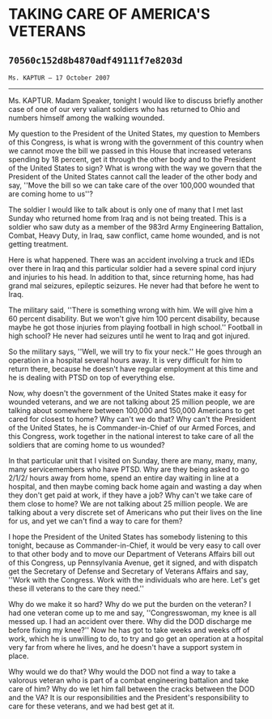 # TAKING CARE OF AMERICA'S VETERANS
## `70560c152d8b4870adf49111f7e8203d`
`Ms. KAPTUR — 17 October 2007`

---


Ms. KAPTUR. Madam Speaker, tonight I would like to discuss briefly 
another case of one of our very valiant soldiers who has returned to 
Ohio and numbers himself among the walking wounded.

My question to the President of the United States, my question to 
Members of this Congress, is what is wrong with the government of this 
country when we cannot move the bill we passed in this House that 
increased veterans spending by 18 percent, get it through the other 
body and to the President of the United States to sign? What is wrong 
with the way we govern that the President of the United States cannot 
call the leader of the other body and say, ''Move the bill so we can 
take care of the over 100,000 wounded that are coming home to us''?

The soldier I would like to talk about is only one of many that I met 
last Sunday who returned home from Iraq and is not being treated. This 
is a soldier who saw duty as a member of the 983rd Army Engineering 
Battalion, Combat, Heavy Duty, in Iraq, saw conflict, came home 
wounded, and is not getting treatment.

Here is what happened. There was an accident involving a truck and 
IEDs over there in Iraq and this particular soldier had a severe spinal 
cord injury and injuries to his head. In addition to that, since 
returning home, has had grand mal seizures, epileptic seizures. He 
never had that before he went to Iraq.

The military said, ''There is something wrong with him. We will give 
him a 60 percent disability. But we won't give him 100 percent 
disability, because maybe he got those injuries from playing football 
in high school.'' Football in high school? He never had seizures until 
he went to Iraq and got injured.

So the military says, ''Well, we will try to fix your neck.'' He goes 
through an operation in a hospital several hours away. It is very 
difficult for him to return there, because he doesn't have regular 
employment at this time and he is dealing with PTSD on top of 
everything else.

Now, why doesn't the government of the United States make it easy for 
wounded veterans, and we are not talking about 25 million people, we 
are talking about somewhere between 100,000 and 150,000 Americans to 
get cared for closest to home? Why can't we do that? Why can't the 
President of the United States, he is Commander-in-Chief of our Armed 
Forces, and this Congress, work together in the national interest to 
take care of all the soldiers that are coming home to us wounded?

In that particular unit that I visited on Sunday, there are many, 
many, many, many servicemembers who have PTSD. Why are they being asked 
to go 2/1/2/ hours away from home, spend an entire day waiting in line 
at a hospital, and then maybe coming back home again and wasting a day 
when they don't get paid at work, if they have a job? Why can't we take 
care of them close to home? We are not talking about 25 million people. 
We are talking about a very discrete set of Americans who put their 
lives on the line for us, and yet we can't find a way to care for them?

I hope the President of the United States has somebody listening to 
this tonight, because as Commander-in-Chief, it would be very easy to 
call over to that other body and to move our Department of Veterans 
Affairs bill out of this Congress, up Pennsylvania Avenue, get it 
signed, and with dispatch get the Secretary of Defense and Secretary of 
Veterans Affairs and say, ''Work with the Congress. Work with the 
individuals who are here. Let's get these ill veterans to the care they 
need.''

Why do we make it so hard? Why do we put the burden on the veteran? I 
had one veteran come up to me and say, ''Congresswoman, my knee is all 
messed up. I had an accident over there. Why did the DOD discharge me 
before fixing my knee?'' Now he has got to take weeks and weeks off of 
work, which he is unwilling to do, to try and go get an operation at a 
hospital very far from where he lives, and he doesn't have a support 
system in place.

Why would we do that? Why would the DOD not find a way to take a 
valorous veteran who is part of a combat engineering battalion and take 
care of him? Why do we let him fall between the cracks between the DOD 
and the VA? It is our responsibilities and the President's 
responsibility to care for these veterans, and we had best get at it.
